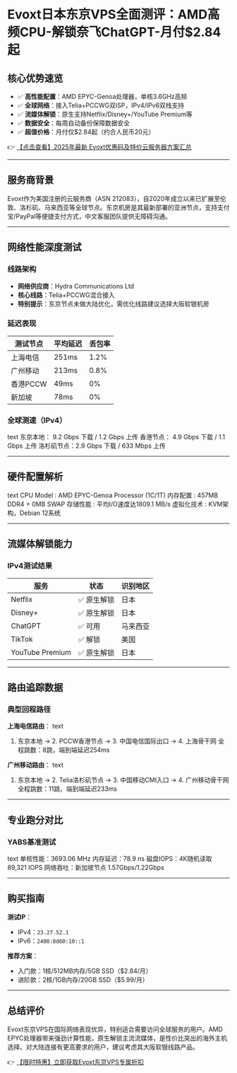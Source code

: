 # Evoxt日本东京VPS全面测评：AMD高频CPU-解锁奈飞ChatGPT-月付$2.84起

## 核心优势速览
- ✅ **高性能配置**：AMD EPYC-Genoa处理器，单核3.6GHz高频
- ✅ **全球网络**：接入Telia+PCCWG双ISP，IPv4/IPv6双栈支持
- ✅ **流媒体解锁**：原生支持Netflix/Disney+/YouTube Premium等
- ✅ **数据安全**：每周自动备份保障数据安全
- ✅ **超值价格**：月付仅$2.84起（约合人民币20元）

👉 [【点击查看】2025年最新 Evoxt优惠码及特价云服务器方案汇总](https://bit.ly/evoxt)

---

## 服务商背景
Evoxt作为美国注册的云服务商（ASN 212083），自2020年成立以来已扩展至伦敦、洛杉矶、马来西亚等全球节点。东京机房是其最新部署的亚洲节点，支持支付宝/PayPal等便捷支付方式，中文客服团队提供无障碍沟通。

---

## 网络性能深度测试

### 线路架构
- **网络供应商**：Hydra Communications Ltd
- **核心线路**：Telia+PCCWG混合接入
- **特别提示**：东京节点未做大陆优化，需优化线路建议选择大阪软银机房

### 延迟表现
| 测试节点       | 平均延迟 | 丢包率 |
|----------------|----------|--------|
| 上海电信       | 251ms    | 1.2%   |
| 广州移动       | 213ms    | 0.8%   |
| 香港PCCW       | 49ms     | 0%     |
| 新加坡        | 78ms     | 0%     |

### 全球测速（IPv4）
text
东京本地： 9.2 Gbps 下载 / 1.2 Gbps 上传
香港节点： 4.9 Gbps 下载 / 1.1 Gbps 上传
洛杉矶节点：2.9 Gbps 下载 / 633 Mbps 上传

---

## 硬件配置解析
text
CPU Model    : AMD EPYC-Genoa Processor (1C/1T)
内存配置     : 457MB DDR4 + 0MB SWAP
存储性能    : 平均I/O速度达1809.1 MB/s
虚拟化技术  : KVM架构，Debian 12系统

---

## 流媒体解锁能力
### IPv4测试结果
| 服务            | 状态       | 识别地区 |
|-----------------|------------|----------|
| Netflix         | ✅ 原生解锁 | 日本     |
| Disney+         | ✅ 原生解锁 | 日本     |
| ChatGPT         | ✅ 可用     | 马来西亚 |
| TikTok          | ✅ 解锁     | 美国     |
| YouTube Premium | ✅ 原生解锁 | 日本     |

---

## 路由追踪数据
### 典型回程路径
**上海电信路由**：
text
1. 东京本地 → 2. PCCW香港节点 → 3. 中国电信国际出口 → 4. 上海骨干网
全程跳数：8跳，端到端延迟254ms

**广州移动路由**：
text
1. 东京本地 → 2. Telia洛杉矶节点 → 3. 中国移动CMI入口 → 4. 广州移动骨干网
全程跳数：11跳，端到端延迟233ms

---

## 专业跑分对比
### YABS基准测试
text
单核性能：3693.06 MHz
内存延迟：78.9 ns
磁盘IOPS：4K随机读取 89,321 IOPS
网络吞吐：新加坡节点 1.57Gbps/1.22Gbps

---

## 购买指南
**测试IP**：
- IPv4：`23.27.52.1`
- IPv6：`2400:8d60:10::1`

**推荐方案**：
- 入门款：1核/512MB内存/5GB SSD（$2.84/月）
- 进阶款：2核/1GB内存/20GB SSD（$5.99/月）

---

## 总结评价
Evoxt东京VPS在国际网络表现优异，特别适合需要访问全球服务的用户。AMD EPYC处理器带来强劲计算性能，原生解锁主流流媒体，是性价比突出的海外主机选择。对大陆连接有更高要求的用户，建议考虑其大阪软银线路产品。

👉 [【限时特惠】立即获取Evoxt东京VPS专属折扣](https://bit.ly/evoxt)